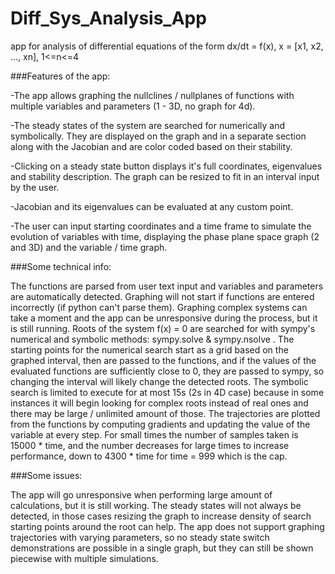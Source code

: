 # Diff_Sys_Analysis_App
app for analysis of differential equations of the form dx/dt = f(x), x = [x1, x2, ..., xn], 1&lt;=n&lt;=4 

###Features of the app:

-The app allows graphing the nullclines / nullplanes of functions with multiple variables and parameters (1 - 3D, no graph for 4d).

-The steady states of the system are searched for numerically and symbolically. They are displayed on the graph
and in a separate section along with the Jacobian and are color coded based on their stability.

-Clicking on a steady state button displays it's full coordinates, eigenvalues and stability description.
The graph can be resized to fit in an interval input by the user.

-Jacobian and its eigenvalues can be evaluated at any custom point.

-The user can input starting coordinates and a time frame to simulate the evolution of variables with time,
displaying the phase plane space graph (2 and 3D) and the variable / time graph.

###Some technical info:

The functions are parsed from user text input and variables and parameters are automatically detected.
Graphing will not start if functions are entered incorrectly (if python can't parse them).
Graphing complex systems can take a moment and the app can be unresponsive during the process, but it is still running.
Roots of the system f(x) = 0 are searched for with sympy's numerical and symbolic methods: sympy.solve & sympy.nsolve .
The starting points for the numerical search start as a grid based on the graphed interval, then are passed to the functions,
and if the values of the evaluated functions are sufficiently close to 0,
they are passed to sympy, so changing the interval will likely change the detected roots.
The symbolic search is limited to execute for at most 15s (2s in 4D case) because in some instances it will begin looking for complex roots
instead of real ones and there may be large / unlimited amount of those.
The trajectories are plotted from the functions by computing gradients and updating the value of the variable at every step.
For small times the number of samples taken is 15000 * time,
and the number decreases for large times to increase performance, down to 4300 * time for time = 999 which is the cap.

###Some issues:

The app will go unresponsive when performing large amount of calculations, but it is still working.
The steady states will not always be detected,
in those cases resizing the graph to increase density of search starting points around the root can help.
The app does not support graphing trajectories with varying parameters, so no steady state switch demonstrations are possible in a single graph,
but they can still be shown piecewise with multiple simulations.
